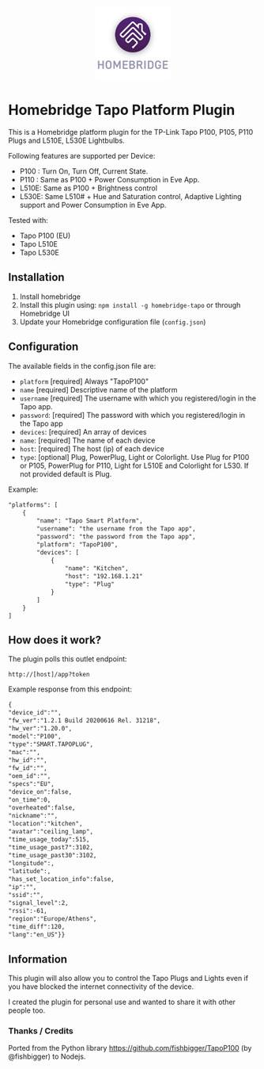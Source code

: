 
<p align="center">

<img src="https://github.com/homebridge/branding/raw/master/logos/homebridge-wordmark-logo-vertical.png" width="150">

</p>


# Homebridge Tapo Platform Plugin

This is a Homebridge platform plugin for the TP-Link Tapo P100, P105, P110 Plugs and L510E, L530E Lightbulbs.

Following features are supported per Device:

- P100 : Turn On, Turn Off, Current State.
- P110 : Same as P100 + Power Consumption in Eve App.
- L510E: Same as P100 + Brightness control
- L530E: Same L510# + Hue and Saturation control, Adaptive Lighting support and Power Consumption in Eve App.

Tested with:

- Tapo P100 (EU)
- Tapo L510E
- Tapo L530E

## Installation

1. Install homebridge
2. Install this plugin using: `npm install -g homebridge-tapo` or through Homebridge UI
3. Update your Homebridge configuration file (`config.json`)

## Configuration

The available fields in the config.json file are:
 - `platform` [required] Always "TapoP100"
 - `name` [required] Descriptive name of the platform
 - `username` [required] The username with which you registered/login in the Tapo app.
 - `password`: [required] The password with which you registered/login in the Tapo app
 - `devices`: [required] An array of devices
 - `name`: [required] The name of each device
 - `host`: [required] The host (ip) of each device 
 - `type`: [optional] Plug, PowerPlug, Light or Colorlight. Use Plug for P100 or P105, PowerPlug for P110, Light for L510E and Colorlight for L530. If not provided default is Plug.

Example:

```
"platforms": [
    {
        "name": "Tapo Smart Platform",
        "username": "the username from the Tapo app",
        "password": "the password from the Tapo app",
        "platform": "TapoP100",
        "devices": [
            {
                "name": "Kitchen",
                "host": "192.168.1.21"
                "type": "Plug"
            }
        ]
    }    
]
```

## How does it work?

The plugin polls this outlet endpoint:

```
http://[host]/app?token
```

Example response from this endpoint:

```
{
"device_id":"",
"fw_ver":"1.2.1 Build 20200616 Rel. 31218",
"hw_ver":"1.20.0",
"model":"P100",
"type":"SMART.TAPOPLUG",
"mac":"",
"hw_id":"",
"fw_id":"",
"oem_id":"",
"specs":"EU",
"device_on":false,
"on_time":0,
"overheated":false,
"nickname":"",
"location":"kitchen",
"avatar":"ceiling_lamp",
"time_usage_today":515,
"time_usage_past7":3102,
"time_usage_past30":3102,
"longitude":,
"latitude":,
"has_set_location_info":false,
"ip":"",
"ssid":"",
"signal_level":2,
"rssi":-61,
"region":"Europe/Athens",
"time_diff":120,
"lang":"en_US"}}
```
## Information
This plugin will also allow you to control the Tapo Plugs and Lights even if you have blocked the internet connectivity of the device.

I created the plugin for personal use and wanted to share it with other people too.

### Thanks / Credits

Ported from the Python library https://github.com/fishbigger/TapoP100 (by @fishbigger) to Nodejs.
